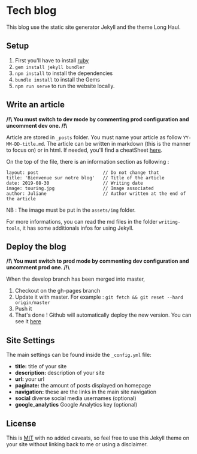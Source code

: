 # Tech blog

This blog use the static site generator Jekyll and the theme Long Haul.

## Setup

1. First you'll have to install [ruby](https://jekyllrb.com/docs/installation/macos/)
2. `gem install jekyll bundler`
3. `npm install` to install the dependencies
4. `bundle install` to install the Gems
5. `npm run serve` to run the website locally.

## Write an article

**/!\ You must switch to dev mode by commenting prod configuration and uncomment dev one. /!\\**

Article are stored in `_posts` folder. You must name your article as follow `YY-MM-DD-title.md`.
The article can be written in markdown (this is the manner to focus on) or in html. If needed, you'll find a cheatSheet [here](https://github.com/adam-p/markdown-here/wiki/Markdown-Cheatsheet).

On the top of the file, there is an information section as following :

```
layout: post                        // Do not change that
title: 'Bienvenue sur notre blog'   // Title of the article
date: 2019-08-30                    // Writing date
image: touring.jpg                  // Image associated
author: Juliane                     // Author written at the end of the article
```

NB : The image must be put in the `assets/img` folder.

For more informations, you can read the md files in the folder `writing-tools`, it has some additionals infos for using Jekyll.

## Deploy the blog

**/!\ You must switch to prod mode by commenting dev configuration and uncomment prod one. /!\\**

When the develop branch has been merged into master,

1. Checkout on the gh-pages branch
2. Update it with master. For example : `git fetch && git reset --hard origin/master`
3. Push it
4. That's done !
   Github will automatically deploy the new version. You can see it [here](https://github.com/Schoolmouv-team/blog/deployments)

## Site Settings

The main settings can be found inside the `_config.yml` file:

- **title:** title of your site
- **description:** description of your site
- **url:** your url
- **paginate:** the amount of posts displayed on homepage
- **navigation:** these are the links in the main site navigation
- **social** diverse social media usernames (optional)
- **google_analytics** Google Analytics key (optional)

## License

This is [MIT](LICENSE) with no added caveats, so feel free to use this Jekyll theme on your site without linking back to me or using a disclaimer.
